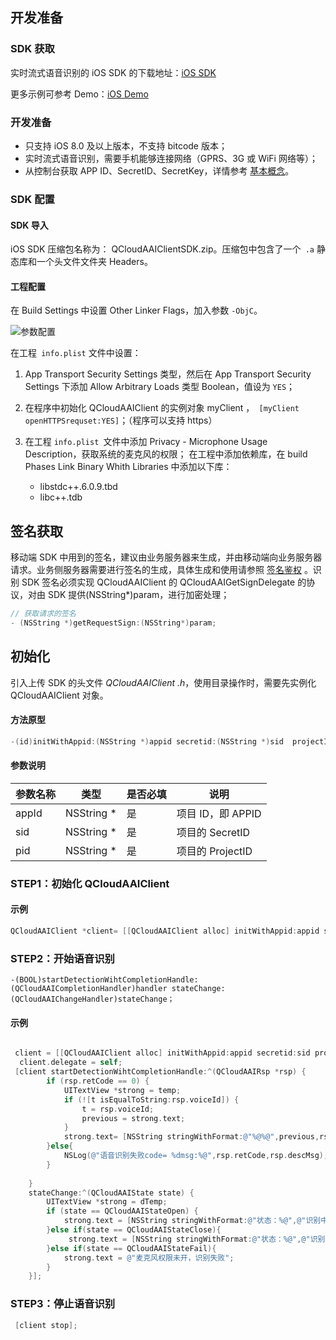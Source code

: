 ## 开发准备

### SDK 获取

实时流式语音识别的 iOS SDK 的下载地址：[iOS SDK](https://main.qcloudimg.com/raw/65bcb82111afafc619e6145084a78fbb.zip)

更多示例可参考 Demo：[iOS Demo](https://main.qcloudimg.com/raw/43f128f2a2133c040aca0ef904bd0840.zip)

### 开发准备

-  只支持 iOS 8.0 及以上版本，不支持 bitcode 版本；
-  实时流式语音识别，需要手机能够连接网络（GPRS、3G 或 WiFi 网络等）；
-  从控制台获取 APP ID、SecretID、SecretKey，详情参考 [基本概念](http://tce.fsphere.cn/document/product/441/6194)。


### SDK 配置

#### SDK 导入

iOS SDK 压缩包名称为： QCloudAAIClientSDK.zip。压缩包中包含了一个` .a` 静态库和一个头文件文件夹 Headers。

#### 工程配置

在 Build Settings 中设置 Other Linker Flags，加入参数 `-ObjC`。

![参数配置](https://mccdn.qcloud.com/static/img/58327ba5d83809c77da158ff95627ef7/image.png)

在工程` info.plist` 文件中设置：

1. App Transport Security Settings 类型，然后在 App Transport Security Settings 下添加 Allow Arbitrary Loads 类型 Boolean，值设为 `YES`；

2. 在程序中初始化 QCloudAAIClient 的实例对象 myClient ，` [myClient openHTTPSrequset:YES]`；（程序可以支持 https）

3. 在工程 `info.plist `文件中添加 Privacy - Microphone Usage Description，获取系统的麦克风的权限；
在工程中添加依赖库，在 build Phases  Link Binary Whith Libraries 中添加以下库：
	- libstdc++.6.0.9.tbd
	- libc++.tdb

## 签名获取

移动端 SDK 中用到的签名，建议由业务服务器来生成，并由移动端向业务服务器请求。业务侧服务器需要进行签名的生成，具体生成和使用请参照 [签名鉴权](http://tce.fsphere.cn/document/product/441/6203) 。识别 SDK 签名必须实现 QCloudAAIClient 的 QCloudAAIGetSignDelegate 的协议，对由 SDK 提供(NSString*)param，进行加密处理；

```objective-c
// 获取请求的签名
- (NSString *)getRequestSign:(NSString*)param;
```


## 初始化

引入上传 SDK 的头文件 *QCloudAAIClient .h*，使用目录操作时，需要先实例化 QCloudAAIClient  对象。

#### 方法原型

```objective-c
-(id)initWithAppid:(NSString *)appid secretid:(NSString *)sid  projectId:(NSString *)pid ;
```

#### 参数说明

| 参数名称          | 类型           | 是否必填 | 说明                                       |
| ------------- | ------------ | ---- | ---------------------------------------- |
| appId         | NSString *   | 是    | 项目 ID，即 APPID  |
| sid         | NSString *   | 是    | 项目的 SecretID |
| pid         | NSString *   | 是    | 项目的 ProjectID  |


### STEP1：初始化 QCloudAAIClient

#### 示例

```objective-c
QCloudAAIClient *client= [[QCloudAAIClient alloc] initWithAppid:appid secretid:sid projectId:projectId]];
```
### STEP2：开始语音识别

```
-(BOOL)startDetectionWihtCompletionHandle:(QCloudAAICompletionHandler)handler stateChange:(QCloudAAIChangeHandler)stateChange；
```

#### 示例

```objective-c

 client = [[QCloudAAIClient alloc] initWithAppid:appid secretid:sid projectId:projectId];
  client.delegate = self;
 [client startDetectionWihtCompletionHandle:^(QCloudAAIRsp *rsp) {
        if (rsp.retCode == 0) {
            UITextView *strong = temp;
            if (![t isEqualToString:rsp.voiceId]) {
                t = rsp.voiceId;
                previous = strong.text;
            }
            strong.text= [NSString stringWithFormat:@"%@%@",previous,rsp.text];
        }else{
            NSLog(@"语音识别失败code= %dmsg:%@",rsp.retCode,rsp.descMsg);
        }
       
    }
    stateChange:^(QCloudAAIState state) {
        UITextView *strong = dTemp;
        if (state == QCloudAAIStateOpen) {
            strong.text = [NSString stringWithFormat:@"状态：%@",@"识别中"] ;
        }else if(state == QCloudAAIStateClose){
             strong.text = [NSString stringWithFormat:@"状态：%@",@"识别停止"] ;
        }else if(state == QCloudAAIStateFail){
            strong.text = @"麦克风权限未开，识别失败";
        }
    }];

```
### STEP3：停止语音识别

```objective-c
 [client stop];

```
